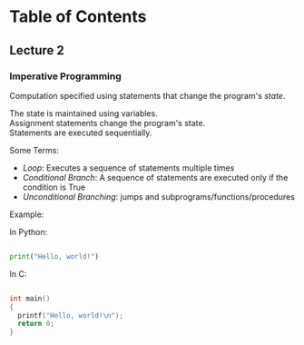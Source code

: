 # Table of Contents

## Lecture 2

### Imperative Programming 
Computation specified using statements that change the program's *state*.

The state is maintained using variables.\
Assignment statements change the program's state.\
Statements are executed sequentially.

Some Terms:
- *Loop*: Executes a sequence of statements multiple times
- *Conditional Branch*: A sequence of statements are executed only if the condition is True
- *Unconditional Branching*: jumps and subprograms/functions/procedures

Example:

In Python:

``` Python

print("Hello, world!")

```

In C:

``` C

int main()
{
  printf("Hello, world!\n");
  return 0;
}

```




